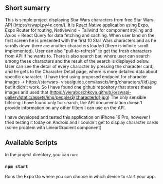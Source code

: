 ## Short sumarry

This is simple project displaying Star Wars characters from free Star Wars API (https://swapi.py4e.com/). It is React Native application using Expo, Expo Router for routing, Nativewind + Tailwind for component styling and Axios + React Query for data fetching and caching. When user land on the first screen he is presented with the first 10 Star Wars characters and as he scrolls down there are another characters loaded (there is infinite scroll implemented). User can also "pull-to-refresh" to get the fresh characters from API if he wants to. There is also search bar, where user can search among these characters and the result of the search is displayed below. User can see the detail of every character by pressing the character card, and he gets to the Character Detail page, where is more detailed data about specific character.
! I have tried using proposed endpoint for character images -> https://starwars-
visualguide.com/assets/img/characters/{id}.jpg but it didn't work. So I have found one github repository that stores these images and used that (https://vieraboschkova.github.io/swapi-gallery/static/assets/img/people/${characterId}.jpg)
The only sensible filtering I have found only for search, the API documentation doesn't provide information on any other filters I can use on the API.

I have developed and tested this application on iPhone 16 Pro, however I tried testing it today on Android and I couldn't get to display character cards (some problem with LinearGradient component)

## Available Scripts

In the project directory, you can run:

### `npm start`

Runs the Expo Go where you can choose in which device to start your app.

